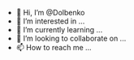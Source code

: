 - 👋 Hi, I’m @Dolbenko
- 👀 I’m interested in ...
- 🌱 I’m currently learning ...
- 💞️ I’m looking to collaborate on ...
- 📫 How to reach me ...

<!---
Dolbenko/Dolbenko is a ✨ special ✨ repository because its `README.md` (this file) appears on your GitHub profile.
You can click the Preview link to take a look at your changes.
--->
